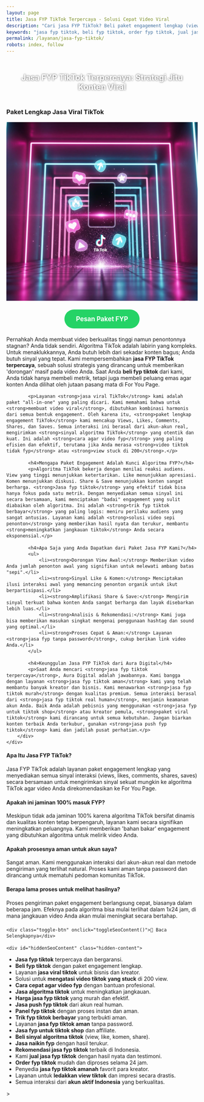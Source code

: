 ```yaml
---
layout: page
title: Jasa FYP TikTok Terpercaya - Solusi Cepat Video Viral
description: "Cari jasa FYP TikTok? Beli paket engagement lengkap (view, like, komen, share) untuk mengirim sinyal kuat ke algoritma. Layanan viral TikTok terpercaya, aman, dan bergaransi dari Aura Digital."
keywords: "jasa fyp tiktok, beli fyp tiktok, order fyp tiktok, jual jasa fyp tiktok, panel fyp tiktok, jasa naikin fyp, jasa push fyp tiktok, jasa viral tiktok, beli view viral tiktok, membuat video viral, meningkatkan jangkauan tiktok, jasa ledakkan view tiktok, jasa algoritma tiktok, trik fyp tiktok berbayar, beli sinyal algoritma tiktok, jasa optimasi fyp tiktok, cara agar video fyp, kenapa video tiktok tidak fyp, solusi video sepi penonton, mengatasi view stuck di 200, jasa fyp tiktok terpercaya, jasa fyp tiktok aman, jasa fyp tiktok real human, jasa fyp tiktok bergaransi, jasa fyp tanpa password, harga jasa fyp tiktok, jasa fyp tiktok murah, jasa fyp tiktok indonesia, apakah jasa fyp tiktok efektif, jasa fyp untuk tiktok shop"
permalink: /layanan/jasa-fyp-tiktok/
robots: index, follow
---
```


<script type="application/ld+json">
{
  "@context": "https://schema.org",
  "@graph": [
    {
      "@type": "WebSite",
      "@id": "https://auradigital.id/#website",
      "url": "https://auradigital.id/",
      "name": "auradigital.id"
    },
    {
      "@type": "WebPage",
      "@id": "https://auradigital.id/layanan/jasa-fyp-tiktok/#webpage",
      "url": "https://auradigital.id/layanan/jasa-fyp-tiktok/",
      "name": "Jasa FYP TikTok | Paket Lengkap untuk Konten Viral",
      "isPartOf": {
        "@id": "https://auradigital.id/#website"
      },
      "breadcrumb": {
        "@id": "https://auradigital.id/layanan/jasa-fyp-tiktok/#breadcrumb"
      },
      "description": "Butuh jasa FYP TikTok terpercaya? Kami menawarkan paket engagement lengkap untuk mengirim sinyal kuat ke algoritma, membuat video Anda viral, dan menjangkau jutaan penonton."
    },
    {
      "@type": "Service",
      "name": "Jasa FYP TikTok",
      "serviceType": "Social Media Marketing",
      "provider": {
        "@type": "WebSite",
        "name": "auradigital.id",
        "url": "https://auradigital.id/"
      },
      "areaServed": {
        "@type": "Country",
        "name": "Indonesia"
      },
      "description": "Layanan jasa FYP (For You Page) TikTok profesional untuk bisnis dan kreator. Kami membantu meningkatkan jangkauan video Anda melalui paket interaksi yang terukur dan aman."
    },
    {
      "@type": "Product",
      "name": "Paket FYP TikTok Viral",
      "image": "https://raw.githubusercontent.com/AzkaAtta/azkaatta.github.io/main/image/jasa-fyp-tiktok.webp",
      "description": "Beli paket FYP TikTok lengkap, mencakup View, Like, Komentar, dan Share untuk mengirim sinyal viral ke algoritma. Proses cepat, aman, dan bergaransi.",
      "brand": {
        "@type": "Brand",
        "name": "auradigital.id"
      },
      "offers": {
        "@type": "Offer",
        "priceCurrency": "IDR",
        "price": "2000000",
        "availability": "https://schema.org/InStock",
        "url": "https://auradigital.id/layanan/jasa-fyp-tiktok/"
      }
    },
    {
      "@type": "BreadcrumbList",
      "@id": "https://auradigital.id/layanan/jasa-fyp-tiktok/#breadcrumb",
      "itemListElement": [
        {
          "@type": "ListItem",
          "position": 1,
          "name": "Home",
          "item": "https://auradigital.id/"
        },
        {
          "@type": "ListItem",
          "position": 2,
          "name": "Layanan",
          "item": "https://auradigital.id/layanan/"
        },
        {
          "@type": "ListItem",
          "position": 3,
          "name": "Jasa FYP TikTok",
          "item": "https://auradigital.id/layanan/jasa-fyp-tiktok/"
        }
      ]
    },
    {
      "@type": "FAQPage",
      "mainEntity": [
        {
          "@type": "Question",
          "name": "Apa itu Jasa FYP TikTok?",
          "acceptedAnswer": {
            "@type": "Answer",
            "text": "Jasa FYP TikTok adalah layanan paket lengkap yang menyediakan semua sinyal engagement (views, likes, comments, shares, saves) yang dibutuhkan untuk meningkatkan peluang video Anda direkomendasikan oleh algoritma dan masuk ke For You Page (FYP)."
          }
        },
        {
          "@type": "Question",
          "name": "Apakah layanan ini menjamin video saya pasti FYP?",
          "acceptedAnswer": {
            "@type": "Answer",
            "text": "Meskipun tidak ada yang bisa menjamin 100% masuk FYP karena algoritma TikTok kompleks, layanan kami secara drastis meningkatkan peluang tersebut. Kami memberikan 'bahan bakar' yang dibutuhkan algoritma untuk melirik dan mempromosikan video Anda."
          }
        },
        {
          "@type": "Question",
          "name": "Apakah prosesnya aman untuk akun TikTok saya?",
          "acceptedAnswer": {
            "@type": "Answer",
            "text": "Sangat aman. Kami menggunakan interaksi dari akun-akun real dan metode pengiriman yang natural. Proses kami aman tanpa password dan dirancang untuk mematuhi pedoman komunitas TikTok."
          }
        }
      ]
    }
  ]
}
</script>

<h2 style="text-align: center; color: #fff; text-shadow: 0 0 4px rgba(0,0,0,0.7); padding: 20px 15px;">
    Jasa FYP TikTok Terpercaya: Strategi Jitu Konten Viral
</h2>

<div class="jasa-top-komen-tiktok-container">
    <div class="service-card" id="jasa-fyp-tiktok-card" onclick="toggleService(this)">
        <h3>Paket Lengkap Jasa Viral TikTok</h3>
        <img src="https://raw.githubusercontent.com/AzkaAtta/azkaatta.github.io/main/image/jasa-fyp-tiktok.webp" alt="Jasa FYP TikTok Profesional" style="max-width:100%; height:auto;" loading="lazy">
        <a href="https://wa.me/62895402343693?text=Halo,%20saya%20tertarik%20dengan%20Jasa%20FYP%20TikTok.%20Bisa%20info%20lebih%20lanjut?" target="_blank" class="whatsapp-button" style="display: block; width: fit-content; margin: 20px auto; padding: 15px 30px; background-color: #25D366; color: white; text-align: center; text-decoration: none; border-radius: 50px; font-size: 1.2em; font-weight: bold; transition: background-color 0.3s ease;">
            Pesan Paket FYP
        </a>
        <div class="service-description">
            <p>Pernahkah Anda membuat video berkualitas tinggi namun penontonnya stagnan? Anda tidak sendiri. Algoritma TikTok adalah labirin yang kompleks. Untuk menaklukkannya, Anda butuh lebih dari sekadar konten bagus; Anda butuh sinyal yang tepat. Kami mempersembahkan <strong>jasa FYP TikTok terpercaya</strong>, sebuah solusi strategis yang dirancang untuk memberikan 'dorongan' masif pada video Anda. Saat Anda <strong>beli fyp tiktok</strong> dari kami, Anda tidak hanya membeli metrik, tetapi juga membeli peluang emas agar konten Anda dilihat oleh jutaan pasang mata di For You Page.</p>

            <p>Layanan <strong>jasa viral TikTok</strong> kami adalah paket "all-in-one" yang paling dicari. Kami memahami bahwa untuk <strong>membuat video viral</strong>, dibutuhkan kombinasi harmonis dari semua bentuk engagement. Oleh karena itu, <strong>paket lengkap engagement TikTok</strong> kami mencakup Views, Likes, Comments, Shares, dan Saves. Semua interaksi ini berasal dari akun-akun real, mengirimkan <strong>sinyal algoritma TikTok</strong> yang otentik dan kuat. Ini adalah <strong>cara agar video fyp</strong> yang paling efisien dan efektif, terutama jika Anda merasa <strong>video tiktok tidak fyp</strong> atau <strong>view stuck di 200</strong>.</p>

            <h4>Mengapa Paket Engagement Adalah Kunci Algoritma FYP?</h4>
            <p>Algoritma TikTok bekerja dengan menilai reaksi audiens. View yang tinggi menunjukkan ketertarikan. Like menunjukkan apresiasi. Komen menunjukkan diskusi. Share & Save menunjukkan konten sangat berharga. <strong>Jasa fyp tiktok</strong> yang efektif tidak bisa hanya fokus pada satu metrik. Dengan menyediakan semua sinyal ini secara bersamaan, kami menciptakan "badai" engagement yang sulit diabaikan oleh algoritma. Ini adalah <strong>trik fyp tiktok berbayar</strong> yang paling logis: meniru perilaku audiens yang sangat antusias. Layanan kami adalah <strong>solusi video sepi penonton</strong> yang memberikan hasil nyata dan terukur, membantu <strong>meningkatkan jangkauan tiktok</strong> Anda secara eksponensial.</p>

            <h4>Apa Saja yang Anda Dapatkan dari Paket Jasa FYP Kami?</h4>
            <ul>
                <li><strong>Dorongan View Awal:</strong> Memberikan video Anda jumlah penonton awal yang signifikan untuk melewati ambang batas "sepi".</li>
                <li><strong>Sinyal Like & Komen:</strong> Menciptakan ilusi interaksi awal yang memancing penonton organik untuk ikut berpartisipasi.</li>
                <li><strong>Amplifikasi Share & Save:</strong> Mengirim sinyal terkuat bahwa konten Anda sangat berharga dan layak disebarkan lebih luas.</li>
                <li><strong>Analisis & Rekomendasi:</strong> Kami juga bisa memberikan masukan singkat mengenai penggunaan hashtag dan sound yang optimal.</li>
                <li><strong>Proses Cepat & Aman:</strong> Layanan <strong>jasa fyp tanpa password</strong>, cukup berikan link video Anda.</li>
            </ul>

            <h4>Keunggulan Jasa FYP TikTok dari Aura Digital</h4>
            <p>Saat Anda mencari <strong>jasa fyp tiktok terpercaya</strong>, Aura Digital adalah jawabannya. Kami bangga dengan layanan <strong>jasa fyp tiktok aman</strong> kami yang telah membantu banyak kreator dan bisnis. Kami menawarkan <strong>jasa fyp tiktok murah</strong> dengan kualitas premium. Semua interaksi berasal dari <strong>jasa fyp tiktok real human</strong>, menjamin keamanan akun Anda. Baik Anda adalah pebisnis yang menggunakan <strong>jasa fyp untuk tiktok shop</strong> atau kreator pemula, <strong>paket viral tiktok</strong> kami dirancang untuk semua kebutuhan. Jangan biarkan konten terbaik Anda terkubur, gunakan <strong>jasa push fyp tiktok</strong> kami dan jadilah pusat perhatian.</p>
        </div>
    </div>
</div>

<style>
  /* Struktur CSS Anda tidak diubah */
</style>

<div class="accordion">
  <div class="accordion-item">
    <div class="accordion-title"><h4>Apa Itu Jasa FYP TikTok?</h4></div>
    <div class="accordion-content">
      Jasa FYP TikTok adalah layanan paket engagement lengkap yang menyediakan semua sinyal interaksi (views, likes, comments, shares, saves) secara bersamaan untuk mengirimkan sinyal sekuat mungkin ke algoritma TikTok agar video Anda direkomendasikan ke For You Page.
    </div>
  </div>

  <div class="accordion-item">
    <div class="accordion-title"><h4>Apakah ini jaminan 100% masuk FYP?</h4></div>
    <div class="accordion-content">
      Meskipun tidak ada jaminan 100% karena algoritma TikTok bersifat dinamis dan kualitas konten tetap berpengaruh, layanan kami secara signifikan meningkatkan peluangnya. Kami memberikan 'bahan bakar' engagement yang dibutuhkan algoritma untuk melirik video Anda.
    </div>
  </div>

  <div class="accordion-item">
    <div class="accordion-title"><h4>Apakah prosesnya aman untuk akun saya?</h4></div>
    <div class="accordion-content">
      Sangat aman. Kami menggunakan interaksi dari akun-akun real dan metode pengiriman yang terlihat natural. Proses kami aman tanpa password dan dirancang untuk mematuhi pedoman komunitas TikTok.
    </div>
  </div>
  
  <div class="accordion-item">
    <div class="accordion-title"><h4>Berapa lama proses untuk melihat hasilnya?</h4></div>
    <div class="accordion-content">
      Proses pengiriman paket engagement berlangsung cepat, biasanya dalam beberapa jam. Efeknya pada algoritma bisa mulai terlihat dalam 1x24 jam, di mana jangkauan video Anda akan mulai meningkat secara bertahap.
    </div>
  </div>
</div>

<script>
  // Struktur JS Anda tidak diubah
</script>


<style>
  /* Struktur CSS Anda tidak diubah */
</style>

<div class="toggle-container">

    <div class="toggle-btn" onclick="toggleSeoContent()">📌 Baca Selengkapnya</div>
    
    <div id="hiddenSeoContent" class="hidden-content">
   <ul>
    <li><strong>Jasa fyp tiktok</strong> terpercaya dan bergaransi.</li>
    <li><strong>Beli fyp tiktok</strong> dengan paket engagement lengkap.</li>
    <li>Layanan <strong>jasa viral tiktok</strong> untuk bisnis dan kreator.</li>
    <li>Solusi untuk <strong>mengatasi video tiktok yang stuck</strong> di 200 view.</li>
    <li><strong>Cara cepat agar video fyp</strong> dengan bantuan profesional.</li>
    <li><strong>Jasa algoritma tiktok</strong> untuk meningkatkan jangkauan.</li>
    <li><strong>Harga jasa fyp tiktok</strong> yang murah dan efektif.</li>
    <li><strong>Jasa push fyp tiktok</strong> dari akun real human.</li>
    <li><strong>Panel fyp tiktok</strong> dengan proses instan dan aman.</li>
    <li><strong>Trik fyp tiktok berbayar</strong> yang terbukti aman.</li>
    <li>Layanan <strong>jasa fyp tiktok aman</strong> tanpa password.</li>
    <li><strong>Jasa fyp untuk tiktok shop</strong> dan affiliate.</li>
    <li><strong>Beli sinyal algoritma tiktok</strong> (view, like, komen, share).</li>
    <li><strong>Jasa naikin fyp</strong> dengan hasil terukur.</li>
    <li><strong>Rekomendasi jasa fyp tiktok</strong> terbaik di Indonesia.</li>
    <li>Kami <strong>jual jasa fyp tiktok</strong> dengan hasil nyata dan testimoni.</li>
    <li><strong>Order fyp tiktok</strong> mudah dan diproses selama 24 jam.</li>
    <li>Penyedia <strong>jasa fyp tiktok amanah</strong> favorit para kreator.</li>
    <li>Layanan untuk <strong>ledakkan view tiktok</strong> dan impresi secara drastis.</li>
    <li>Semua interaksi dari <strong>akun aktif Indonesia</strong> yang berkualitas.</li>
</ul>
    </div>
</div>

<style>
    .toggle-container {
        margin-top: 20px; 
    }
    .toggle-btn {
        cursor: pointer;
        /* Warna tombol diubah agar kontras dengan background gelap */
        color: #67e8f9; /* Biru Cyan Terang */
        text-decoration: underline;
        display: inline-block;
        font-weight: bold;
        text-shadow: 0 1px 2px rgba(0,0,0,0.5);
    }
    .hidden-content {
        /* KUNCI #1: Konten disembunyikan di awal */
        display: none; 
        
        /* KUNCI #2: Style diubah menjadi transparan & teks putih */
        background: rgba(0, 0, 0, 0.25); /* Background semi-transparan gelap */
        backdrop-filter: blur(8px);
        color: #ffffff; /* Warna teks utama menjadi putih */
        border: 1px solid rgba(255, 255, 255, 0.15); /* Border efek kaca */
        
        margin-top: 15px;
        padding: 20px;
        border-radius: 12px;
        text-shadow: 0 1px 2px rgba(0,0,0,0.5); /* Bayangan agar teks mudah dibaca */
    }
    .hidden-content ul {
        margin: 0;
        padding-left: 20px;
    }
    .hidden-content li {
        margin-bottom: 8px;
    }
    .hidden-content strong {
        color: #93c5fd; /* Warna biru muda untuk keyword */
    }
</style>>

<script>
    function toggleSeoContent() {
        var content = document.getElementById("hiddenSeoContent");
        var button = document.querySelector(".toggle-btn");
        
        // Cek apakah konten sedang tersembunyi atau tidak
        if (content.style.display === "none" || content.style.display === "") {
            content.style.display = "block";
            button.textContent = "📌 Tutup Selengkapnya";
        } else {
            content.style.display = "none";
            button.textContent = "📌 Baca Selengkapnya";
        }
    }
</script>
<script>
    // Struktur JS Anda tidak diubah
</script>
